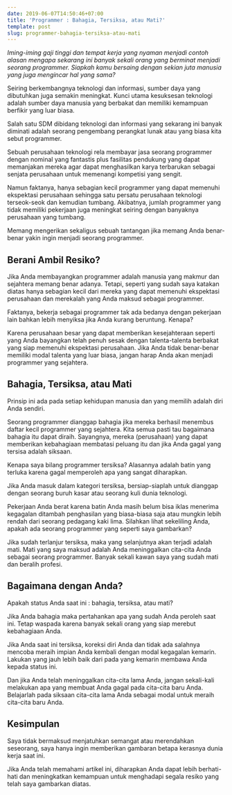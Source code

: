 ```yaml
---
date: 2019-06-07T14:50:46+07:00
title: 'Programmer : Bahagia, Tersiksa, atau Mati?'
template: post
slug: programmer-bahagia-tersiksa-atau-mati
---
```


_Iming-iming gaji tinggi dan tempat kerja yang nyaman menjadi contoh alasan mengapa sekarang ini banyak sekali orang yang berminat menjadi seorang programmer. Siapkah kamu bersaing dengan sekian juta manusia yang juga mengincar hal yang sama?_

Seiring berkembangnya teknologi dan informasi, sumber daya yang dibutuhkan juga semakin meningkat. Kunci utama kesuksesan teknologi adalah sumber daya manusia yang berbakat dan memiliki kemampuan berfikir yang luar biasa.

Salah satu SDM dibidang teknologi dan informasi yang sekarang ini banyak diminati adalah seorang pengembang perangkat lunak atau yang biasa kita sebut programmer.

Sebuah perusahaan teknologi rela membayar jasa seorang programmer dengan nominal yang fantastis plus fasilitas pendukung yang dapat memanjakan mereka agar dapat menghasilkan karya terbarukan sebagai senjata perusahaan untuk memenangi kompetisi yang sengit.

Namun faktanya, hanya sebagian kecil programmer yang dapat memenuhi ekspektasi perusahaan sehingga satu persatu perusahaan teknologi terseok-seok dan kemudian tumbang. Akibatnya, jumlah programmer yang tidak memiliki pekerjaan juga meningkat seiring dengan banyaknya perusahaan yang tumbang.

Memang mengerikan sekaligus sebuah tantangan jika memang Anda benar-benar yakin ingin menjadi seorang programmer.

## Berani Ambil Resiko?

Jika Anda membayangkan programmer adalah manusia yang makmur dan sejahtera memang benar adanya. Tetapi, seperti yang sudah saya katakan diatas hanya sebagian kecil dari mereka yang dapat memenuhi ekspektasi perusahaan dan merekalah yang Anda maksud sebagai programmer.

Faktanya, bekerja sebagai programmer tak ada bedanya dengan pekerjaan lain bahkan lebih menyiksa jika Anda kurang beruntung. Kenapa?

Karena perusahaan besar yang dapat memberikan kesejahteraan seperti yang Anda bayangkan telah penuh sesak dengan talenta-talenta berbakat yang siap memenuhi ekspektasi perusahaan. Jika Anda tidak benar-benar memiliki modal talenta yang luar biasa, jangan harap Anda akan menjadi programmer yang sejahtera.

## Bahagia, Tersiksa, atau Mati

Prinsip ini ada pada setiap kehidupan manusia dan yang memilih adalah diri Anda sendiri.

Seorang programmer dianggap bahagia jika mereka berhasil menembus daftar kecil programmer yang sejahtera. Kita semua pasti tau bagaimana bahagia itu dapat diraih. Sayangnya, mereka (perusahaan) yang dapat memberikan kebahagiaan membatasi peluang itu dan jika Anda gagal yang tersisa adalah siksaan.

Kenapa saya bilang programmer tersiksa? Alasannya adalah batin yang terluka karena gagal memperoleh apa yang sangat diharapkan.

Jika Anda masuk dalam kategori tersiksa, bersiap-siaplah untuk dianggap dengan seorang buruh kasar atau seorang kuli dunia teknologi.

Pekerjaan Anda berat karena batin Anda masih belum bisa iklas menerima kegagalan ditambah penghasilan yang biasa-biasa saja atau mungkin lebih rendah dari seorang pedagang kaki lima. Silahkan lihat sekeliling Anda, apakah ada seorang programmer yang seperti saya gambarkan?

Jika sudah terlanjur tersiksa, maka yang selanjutnya akan terjadi adalah mati. Mati yang saya maksud adalah Anda meninggalkan cita-cita Anda sebagai seorang programmer. Banyak sekali kawan saya yang sudah mati dan beralih profesi.

## Bagaimana dengan Anda?

Apakah status Anda saat ini : bahagia, tersiksa, atau mati?

Jika Anda bahagia maka pertahankan apa yang sudah Anda peroleh saat ini. Tetap waspada karena banyak sekali orang yang siap merebut kebahagiaan Anda.

Jika Anda saat ini tersiksa, koreksi diri Anda dan tidak ada salahnya mencoba meraih impian Anda kembali dengan modal kegagalan kemarin. Lakukan yang jauh lebih baik dari pada yang kemarin membawa Anda kepada status ini.

Dan jika Anda telah meninggalkan cita-cita lama Anda, jangan sekali-kali melakukan apa yang membuat Anda gagal pada cita-cita baru Anda. Belajarlah pada siksaan cita-cita lama Anda sebagai modal untuk meraih cita-cita baru Anda.

## Kesimpulan

Saya tidak bermaksud menjatuhkan semangat atau merendahkan seseorang, saya hanya ingin memberikan gambaran betapa kerasnya dunia kerja saat ini.

Jika Anda telah memahami artikel ini, diharapkan Anda dapat lebih berhati-hati dan meningkatkan kemampuan untuk menghadapi segala resiko yang telah saya gambarkan diatas.